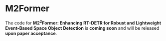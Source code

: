 # M2Former
The code for **M2<sup>2</sup>Former: Enhancing RT-DETR for Robust and Lightweight Event-Based Space Object Detection** is **coming soon** and will be released **upon paper acceptance**.
